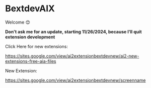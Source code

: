 # BextdevAIX

Welcome 😊

<b>Don't ask me for an update, starting 11/26/2024, because I'll quit extension development</b>

Click Here for new extensions:

https://sites.google.com/view/ai2extensionbextdevnew/ai2-new-extensions-free-aia-files

New Extension:

https://sites.google.com/view/ai2extensionbextdevnew/screenname
